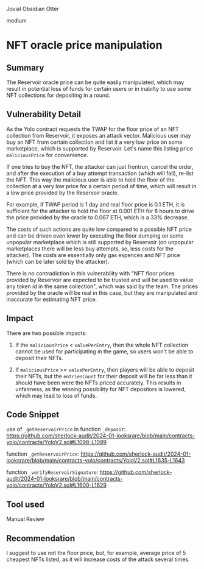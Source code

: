 Jovial Obsidian Otter

medium

# NFT oracle price manipulation

## Summary
The Reservoir oracle price can be quite easily manipulated, which may result in potential loss of funds for certain users or in inabilty to use some NFT collections for depositing in a round.

## Vulnerability Detail
As the Yolo contract requests the TWAP for the floor price of an NFT collection from Reservoir, it exposes an attack vector. Malicious user may buy an NFT from certain collection and list it a very low price on some marketplace, which is supported by Reservoir. Let's name this listing price `maliciousPrice` for convenience. 

If one tries to buy the NFT, the attacker can just frontrun, cancel the order, and after the execution of a buy attempt transaction (which will fail), re-list the NFT. This way the malicious user is able to hold the floor of the collection at a very low price for a certain period of time, which will result in a low price provided by the Reservoir oracle. 

For example, if TWAP period is 1 day and real floor price is 0.1 ETH, it is sufficient for the attacker to hold the floor at 0.001 ETH for 8 hours to drive the price provided by the oracle to 0.067 ETH, which is a 33% decrease.

The costs of such actions are quite low compared to a possible NFT price and can be driven even lower by executing the floor dumping on some unpopular marketplace which is still supported by Reservoir (on unpopular marketplaces there will be less buy attempts, so, less costs for the attacker). The costs are essentially only gas expences and NFT price (which can be later sold by the attacker).

There is no contradiction in this vulnerability with "NFT floor prices provided by Reservoir are expected to be trusted and will be used to value any token id in the same collection", which was said by the team. The prices provided by the oracle will be real in this case, but they are manipulated and inaccurate for estimating NFT price.

## Impact

There are two possible impacts:

1) If the `maliciousPrice` <  `valuePerEntry`, then the whole NFT collection cannot be used for participating in the game, so users won't be able to deposit their NFTs.

2) If `maliciousPrice` >= `valuePerEntry`, then players will be able to deposit their NFTs, but the `entriesCount` for their deposit will be far less than it should have been were the NFTs priced accurately. This results in unfairness, as the winning possibility for NFT depositors is lowered, which may lead to loss of funds.

## Code Snippet

use of `_getReservoirPrice` in function `_deposit`:
https://github.com/sherlock-audit/2024-01-looksrare/blob/main/contracts-yolo/contracts/YoloV2.sol#L1098-L1099

function `_getReservoirPrice`:
https://github.com/sherlock-audit/2024-01-looksrare/blob/main/contracts-yolo/contracts/YoloV2.sol#L1635-L1643

function `_verifyReservoirSignature`:
https://github.com/sherlock-audit/2024-01-looksrare/blob/main/contracts-yolo/contracts/YoloV2.sol#L1600-L1629

## Tool used

Manual Review

## Recommendation

I suggest to use not the floor price, but, for example, average price of 5 cheapest NFTs listed, as it will increase costs of the attack several times.
